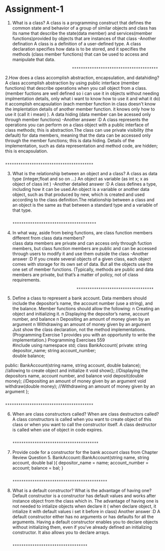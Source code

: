 # Assignment-1

1. What is a class?
A class is a programming construct that defines the common state and behavior of a group of similar objects and class has its name that describe the state(data member) and services(member functions)provided by objects that are instances of that class
-Another defination 
A class is a definition of a user-defined type. A class declaration specifies how data is to be stored, and it specifies the methods (class member functions) that can be used to access and manipulate that data.

                                  ***************************************

2.How does a class accomplish abstraction, encapsulation, and datahiding?
A class accomplish abstraction by using public interface (member functions) that describe operations when you call object from a class.(member fuctions are well defined so i can use it in objects without needing implmentation details, only what i want to know how to use it and what it do)
it accomplish encapsulation (each member function in class doesn't know the implentation details of another member function. it knows only how to use it (call it i mean) ).
A data hiding (data member can be acessed only through member functions) 
-Another answer :D 
A class represents the operations you can perform on a class object with a public interface of class methods; this is abstraction.The class can use private visibility (the default) for data members, meaning that the data can be accessed only through the member functions; this is data hiding. Details of the implementation, such as data representation and method code, are hidden; this is encapsulation.

                                    ****************************************
                                    
3. What is the relationship between an object and a class?
A class as data type   (integer,float and so on ...) 
An object as variable (as int x; x as object of class int ) 
-Another detailed answer :D
A class defines a type, including how it can be used.An object is a variable or another data object, such as that produced by new, which is created and used according to the class definition.The relationship between a class and an object is
the same as that between a standard type and a variable of that type.

                                     **************************************
                                     
4. In what way, aside from being functions, are class function members different from class data members?                 
class data members are private and can access only through fuction members, but class function members are public and can be accessed through users to modify it and use them outside the class 
-Another answer :D
If you create several objects of a given class, each object comes with storage for its own set of data. But all the objects use the one set of member functions. (Typically, methods are public and data members are private, but that’s a matter of policy, not of class requirements.

                                    ***********************************
                                    
5. Define a class to represent a bank account. Data members should include the depositor’s name, the account number (use a string), and the balance. Member functions should allow the following:
n Creating an object and initializing it.
n Displaying the depositor’s name, account number, and balance
n Depositing an amount of money given by an argument
n Withdrawing an amount of money given by an argument
Just show the class declaration, not the method implementations.
(Programming Exercise 1 provides you with an opportunity to write the implementation.) Programming Exercises 559  
#include<string>
using namespace std;
class BankAccount{
private:
	string depositor_name;
	string account_number;  
	double balance; 

public:
	BankAccount(string name, string account, double balance); //allowing to create object and initialize it
	void show(); //Displaying the depositors name, account number, and balance
	void deposit(double money); //Depositing an amount of money given by an argument
	void withdraw(double money); //Withdrawing an amount of money given by an argument
};                               

                                        ****************************************
                                        
6. When are class constructors called? When are class destructors called?
A class constructors is called when you want to create object of this class or when you want to call the constructor itself.
A class destructor is called when use of object in code expires.

                                          ***************************************
                                          
7. Provide code for a constructor for the bank account class from Chapter Review Question 5.
  BankAccount::BankAccount(string name, string account, double bal ){
	depositor_name = name;
	account_number = account;
	balance = bal;
}

                                          *******************************************
                                          
 8. What is a default constructor? What is the advantage of having one?
 Default constructor is a constructor has default values and works after instance object from the class which in.
The advantage of having one is not needed to intialize objects when declare it ( when declare object, it intialize it with default values i set it before in class)
Another answer :D
A default constructor either has no arguments or has defaults for all the arguments.
Having a default constructor enables you to declare objects without initializing them, even if you’ve already defined an initializing constructor. It also allows you to declare arrays.

                                            **********************************
                                            
  
